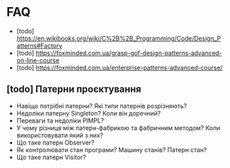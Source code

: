 # FAQ

- [todo] https://en.wikibooks.org/wiki/C%2B%2B_Programming/Code/Design_Patterns#Factory
- [todo] https://foxminded.com.ua/grasp-gof-design-patterns-advanced-on-line-course
- [todo] https://foxminded.com.ua/enterprise-patterns-advanced-course/

## [todo] Патерни проєктування

- Навіщо потрібні патерни? Які типи патернів розрізняють?
- Недоліки патерну Singleton? Коли він доречний?
- Переваги та недоліки PIMPL?
- У чому різниця між патерн-фабрикою та фабричним методом? Коли використовувати який з них?
- Що таке патерн Observer?
- Як контролювати стан програми? Машину станів? Патерн стан?
- Що таке патерн Visitor?
